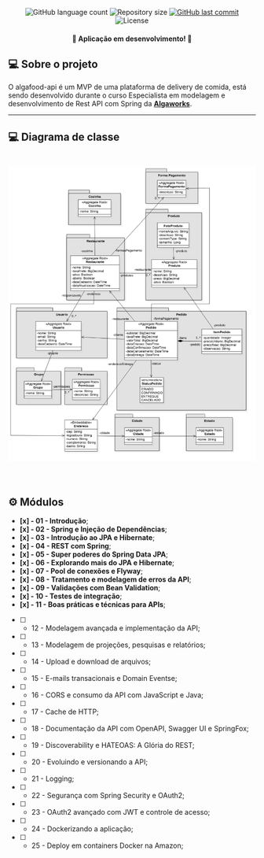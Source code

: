 <p align="center">
  <img alt="GitHub language count" src="https://img.shields.io/github/languages/count/glaubermatos/algafood-api?color=%2304D361&style=flat">

  <img alt="Repository size" src="https://img.shields.io/github/repo-size/glaubermatos/algafood-api?style=flat">
  
  <a href="https://github.com/glaubermatos/algalog-web/commits/master">
    <img alt="GitHub last commit" src="https://img.shields.io/github/last-commit/glaubermatos/algafood-api?style=flat">
  </a>
    
   <img alt="License" src="https://img.shields.io/badge/license-MIT-brightgreen?style=flat">
  
</p>

<h4 align="center"> 
	🚧  Aplicação em desenvolvimento! 🚧
</h4>

## 💻 Sobre o projeto

O algafood-api é um MVP de uma plataforma de delivery de comida, está sendo desenvolvido durante o curso Especialista em modelagem e desenvolvimento de Rest API com Spring da **[Algaworks](https://www.algaworks.com)**.

---

## 💻 Diagrama de classe

<h1 align="center">
    <img src="https://github.com/glaubermatos/assets/blob/main/algafood-api/ESR%20-%20Diagrama%20de%20classes.png" width="800px" />
    <br />
    <br />
</h1>

## ⚙️ Módulos

- **[x] - 01 - Introdução**;
- **[x] - 02 - Spring e Injeção de Dependências**;
- **[x] - 03 - Introdução ao JPA e Hibernate**;
- **[x] - 04 - REST com Spring**;
- **[x] - 05 - Super poderes do Spring Data JPA**;
- **[x] - 06 - Explorando mais do JPA e Hibernate**;
- **[x] - 07 - Pool de conexões e Flyway**;
- **[x] - 08 - Tratamento e modelagem de erros da API**;
- **[x] - 09 - Validações com Bean Validation**;
- **[x] - 10 - Testes de integração**;
- **[x] - 11 - Boas práticas e técnicas para APIs**;
- [ ] - 12 - Modelagem avançada e implementação da API;
- [ ] - 13 - Modelagem de projeções, pesquisas e relatórios;
- [ ] - 14 - Upload e download de arquivos;
- [ ] - 15 - E-mails transacionais e Domain Eventse;
- [ ] - 16 - CORS e consumo da API com JavaScript e Java;
- [ ] - 17 - Cache de HTTP;
- [ ] - 18 - Documentação da API com OpenAPI, Swagger UI e SpringFox;
- [ ] - 19 - Discoverability e HATEOAS: A Glória do REST;
- [ ] - 20 - Evoluindo e versionando a API;
- [ ] - 21 - Logging;
- [ ] - 22 - Segurança com Spring Security e OAuth2;
- [ ] - 23 - OAuth2 avançado com JWT e controle de acesso;
- [ ] - 24 - Dockerizando a aplicação;
- [ ] - 25 - Deploy em containers Docker na Amazon;

